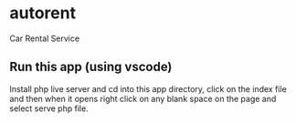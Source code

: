 # autorent
Car Rental Service 

## Run this app (using vscode)

Install php live server and cd into this app directory, click on the index file and then when it opens right click on any blank space on the page and select serve php file. 